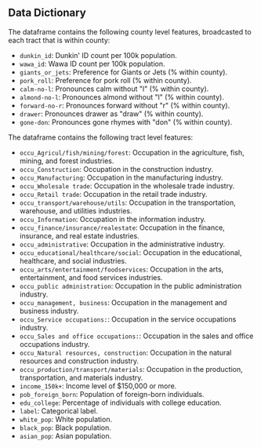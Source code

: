 ## Data Dictionary

The dataframe contains the following county level features, broadcasted to each tract that is within county:

- `dunkin_id`: Dunkin' ID count per 100k population.
- `wawa_id`: Wawa ID count per 100k population.
- `giants_or_jets`: Preference for Giants or Jets (% within county).
- `pork_roll`: Preference for pork roll (% within county).
- `calm-no-l`: Pronounces calm without "l" (% within county).
- `almond-no-l`: Pronounces almond without "l" (% within county).
- `forward-no-r`: Pronounces forward without "r" (% within county).
- `drawer`: Pronounces drawer as "draw" (% within county).
- `gone-don`: Pronounces gone rhymes with "don" (% within county).

The dataframe contains the following tract level features:

- `occu_Agricul/fish/mining/forest`: Occupation in the agriculture, fish, mining, and forest industries.
- `occu_Construction`: Occupation in the construction industry.
- `occu_Manufacturing`: Occupation in the manufacturing industry.
- `occu_Wholesale trade`: Occupation in the wholesale trade industry.
- `occu_Retail trade`: Occupation in the retail trade industry.
- `occu_transport/warehouse/utils`: Occupation in the transportation, warehouse, and utilities industries.
- `occu_Information`: Occupation in the information industry.
- `occu_finance/insurance/realestate`: Occupation in the finance, insurance, and real estate industries.
- `occu_administrative`: Occupation in the administrative industry.
- `occu_educational/healthcare/social`: Occupation in the educational, healthcare, and social industries.
- `occu_arts/entertainment/foodservices`: Occupation in the arts, entertainment, and food services industries.
- `occu_public administration`: Occupation in the public administration industry.
- `occu_management, business`: Occupation in the management and business industry.
- `occu_Service occupations:`: Occupation in the service occupations industry.
- `occu_Sales and office occupations:`: Occupation in the sales and office occupations industry.
- `occu_Natural resources, construction`: Occupation in the natural resources and construction industry.
- `occu_production/transport/materials`: Occupation in the production, transportation, and materials industry.
- `income_150k+`: Income level of $150,000 or more.
- `pob_foreign_born`: Population of foreign-born individuals.
- `edu_college`: Percentage of individuals with college education.
- `label`: Categorical label.
- `white_pop`: White population.
- `black_pop`: Black population.
- `asian_pop`: Asian population.

